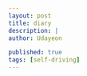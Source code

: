 ```yaml
---
layout: post
title: diary
description: |
author: Udayeon

published: true
tags: [self-driving]
---
```

